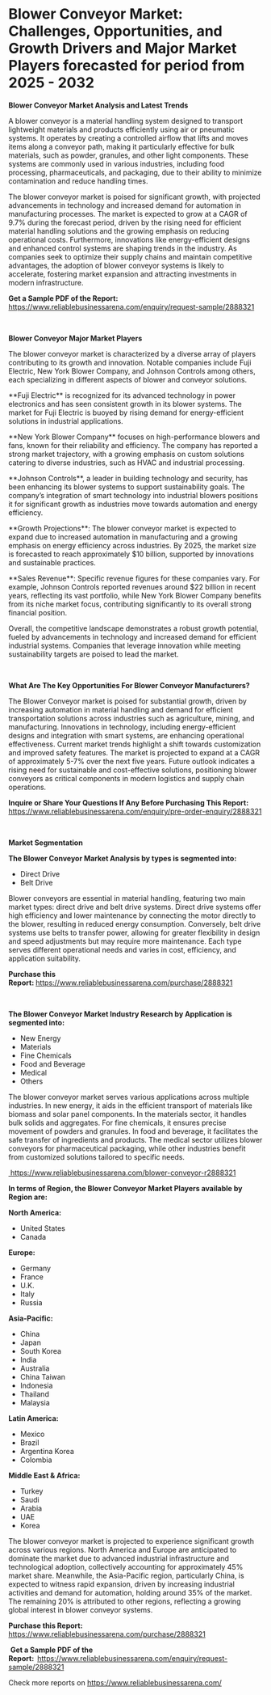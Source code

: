 <p><h1>Blower Conveyor Market: Challenges, Opportunities, and Growth Drivers and Major Market Players forecasted for period from 2025 - 2032</h1></p><p><strong>Blower Conveyor Market Analysis and Latest Trends</strong></p>
<p><p>A blower conveyor is a material handling system designed to transport lightweight materials and products efficiently using air or pneumatic systems. It operates by creating a controlled airflow that lifts and moves items along a conveyor path, making it particularly effective for bulk materials, such as powder, granules, and other light components. These systems are commonly used in various industries, including food processing, pharmaceuticals, and packaging, due to their ability to minimize contamination and reduce handling times.</p><p>The blower conveyor market is poised for significant growth, with projected advancements in technology and increased demand for automation in manufacturing processes. The market is expected to grow at a CAGR of 9.7% during the forecast period, driven by the rising need for efficient material handling solutions and the growing emphasis on reducing operational costs. Furthermore, innovations like energy-efficient designs and enhanced control systems are shaping trends in the industry. As companies seek to optimize their supply chains and maintain competitive advantages, the adoption of blower conveyor systems is likely to accelerate, fostering market expansion and attracting investments in modern infrastructure.</p></p>
<p><strong>Get a Sample PDF of the Report:&nbsp;</strong> <a href="https://www.reliablebusinessarena.com/enquiry/request-sample/2888321?utm_campaign=3251&utm_medium=2&utm_source=Github&utm_content=ia&utm_term=14032025&utm_id=blower-conveyor">https://www.reliablebusinessarena.com/enquiry/request-sample/2888321</a></p>
<p>&nbsp;</p>
<p><strong>Blower Conveyor Major Market Players</strong></p>
<p><p>The blower conveyor market is characterized by a diverse array of players contributing to its growth and innovation. Notable companies include Fuji Electric, New York Blower Company, and Johnson Controls among others, each specializing in different aspects of blower and conveyor solutions.</p><p>**Fuji Electric** is recognized for its advanced technology in power electronics and has seen consistent growth in its blower systems. The market for Fuji Electric is buoyed by rising demand for energy-efficient solutions in industrial applications.</p><p>**New York Blower Company** focuses on high-performance blowers and fans, known for their reliability and efficiency. The company has reported a strong market trajectory, with a growing emphasis on custom solutions catering to diverse industries, such as HVAC and industrial processing.</p><p>**Johnson Controls**, a leader in building technology and security, has been enhancing its blower systems to support sustainability goals. The company’s integration of smart technology into industrial blowers positions it for significant growth as industries move towards automation and energy efficiency.</p><p>**Growth Projections**: The blower conveyor market is expected to expand due to increased automation in manufacturing and a growing emphasis on energy efficiency across industries. By 2025, the market size is forecasted to reach approximately $10 billion, supported by innovations and sustainable practices.</p><p>**Sales Revenue**: Specific revenue figures for these companies vary. For example, Johnson Controls reported revenues around $22 billion in recent years, reflecting its vast portfolio, while New York Blower Company benefits from its niche market focus, contributing significantly to its overall strong financial position.</p><p>Overall, the competitive landscape demonstrates a robust growth potential, fueled by advancements in technology and increased demand for efficient industrial systems. Companies that leverage innovation while meeting sustainability targets are poised to lead the market.</p></p>
<p>&nbsp;</p>
<p><strong>What Are The Key Opportunities For Blower Conveyor Manufacturers?</strong></p>
<p><p>The Blower Conveyor market is poised for substantial growth, driven by increasing automation in material handling and demand for efficient transportation solutions across industries such as agriculture, mining, and manufacturing. Innovations in technology, including energy-efficient designs and integration with smart systems, are enhancing operational effectiveness. Current market trends highlight a shift towards customization and improved safety features. The market is projected to expand at a CAGR of approximately 5-7% over the next five years. Future outlook indicates a rising need for sustainable and cost-effective solutions, positioning blower conveyors as critical components in modern logistics and supply chain operations.</p></p>
<p><strong>Inquire or Share Your Questions If Any Before Purchasing This Report:</strong> <a href="https://www.reliablebusinessarena.com/enquiry/pre-order-enquiry/2888321?utm_campaign=3251&utm_medium=2&utm_source=Github&utm_content=ia&utm_term=14032025&utm_id=blower-conveyor">https://www.reliablebusinessarena.com/enquiry/pre-order-enquiry/2888321</a></p>
<p>&nbsp;</p>
<p><strong>Market Segmentation</strong></p>
<p><strong>The Blower Conveyor Market Analysis by types is segmented into:</strong></p>
<p><ul><li>Direct Drive</li><li>Belt Drive</li></ul></p>
<p><p>Blower conveyors are essential in material handling, featuring two main market types: direct drive and belt drive systems. Direct drive systems offer high efficiency and lower maintenance by connecting the motor directly to the blower, resulting in reduced energy consumption. Conversely, belt drive systems use belts to transfer power, allowing for greater flexibility in design and speed adjustments but may require more maintenance. Each type serves different operational needs and varies in cost, efficiency, and application suitability.</p></p>
<p><strong>Purchase this Report:&nbsp;</strong><a href="https://www.reliablebusinessarena.com/purchase/2888321?utm_campaign=3251&utm_medium=2&utm_source=Github&utm_content=ia&utm_term=14032025&utm_id=blower-conveyor">https://www.reliablebusinessarena.com/purchase/2888321</a></p>
<p>&nbsp;</p>
<p><strong>The Blower Conveyor Market Industry Research by Application is segmented into:</strong></p>
<p><ul><li>New Energy</li><li>Materials</li><li>Fine Chemicals</li><li>Food and Beverage</li><li>Medical</li><li>Others</li></ul></p>
<p><p>The blower conveyor market serves various applications across multiple industries. In new energy, it aids in the efficient transport of materials like biomass and solar panel components. In the materials sector, it handles bulk solids and aggregates. For fine chemicals, it ensures precise movement of powders and granules. In food and beverage, it facilitates the safe transfer of ingredients and products. The medical sector utilizes blower conveyors for pharmaceutical packaging, while other industries benefit from customized solutions tailored to specific needs.</p></p>
<p><a href="https://www.reliablebusinessarena.com/blower-conveyor-r2888321?utm_campaign=3251&utm_medium=2&utm_source=Github&utm_content=ia&utm_term=14032025&utm_id=blower-conveyor">&nbsp;https://www.reliablebusinessarena.com/blower-conveyor-r2888321</a></p>
<p><strong>In terms of Region, the Blower Conveyor Market Players available by Region are:</strong></p>
<p>
    <p> <strong> North America: </strong>
        <ul>
            <li>United States</li>
            <li>Canada</li>
        </ul>
        </p> 
    <p> <strong> Europe: </strong>
        <ul>
            <li>Germany</li>
            <li>France</li>
            <li>U.K.</li>
            <li>Italy</li>
            <li>Russia</li>
        </ul>
        </p> 
    <p> <strong> Asia-Pacific: </strong>
        <ul>
            <li>China</li>
            <li>Japan</li>
            <li>South Korea</li>
            <li>India</li>
            <li>Australia</li>
            <li>China Taiwan</li>
            <li>Indonesia</li>
            <li>Thailand</li>
            <li>Malaysia</li>
        </ul>
        </p> 
    <p> <strong> Latin America: </strong>
        <ul>
            <li>Mexico</li>
            <li>Brazil</li>
            <li>Argentina Korea</li>
            <li>Colombia</li>
        </ul>
        </p> 
    <p> <strong> Middle East & Africa: </strong>
        <ul>
            <li>Turkey</li>
            <li>Saudi</li>
            <li>Arabia</li>
            <li>UAE</li>
            <li>Korea</li>
        </ul>
    </p>
    </p>
<p><p>The blower conveyor market is projected to experience significant growth across various regions. North America and Europe are anticipated to dominate the market due to advanced industrial infrastructure and technological adoption, collectively accounting for approximately 45% market share. Meanwhile, the Asia-Pacific region, particularly China, is expected to witness rapid expansion, driven by increasing industrial activities and demand for automation, holding around 35% of the market. The remaining 20% is attributed to other regions, reflecting a growing global interest in blower conveyor systems.</p></p>
<p><strong>Purchase this Report: </strong><a href="https://www.reliablebusinessarena.com/purchase/2888321?utm_campaign=3251&utm_medium=2&utm_source=Github&utm_content=ia&utm_term=14032025&utm_id=blower-conveyor">https://www.reliablebusinessarena.com/purchase/2888321</a></p>
<p>&nbsp;<strong>Get a Sample PDF of the Report:&nbsp;&nbsp;</strong><a href="https://www.reliablebusinessarena.com/enquiry/request-sample/2888321?utm_campaign=3251&utm_medium=2&utm_source=Github&utm_content=ia&utm_term=14032025&utm_id=blower-conveyor">https://www.reliablebusinessarena.com/enquiry/request-sample/2888321</a></p>
<p><strong></strong></p>
<p>Check more reports on <a href="https://www.reliablebusinessarena.com/?utm_campaign=3251&utm_medium=2&utm_source=Github&utm_content=ia&utm_term=14032025&utm_id=blower-conveyor">https://www.reliablebusinessarena.com/</a></p>